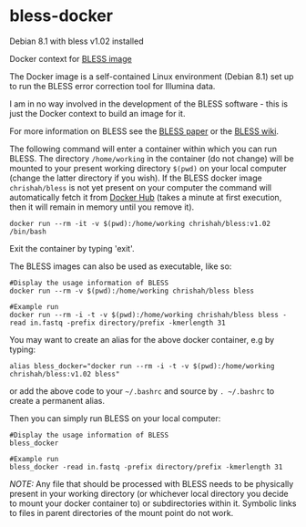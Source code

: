 # bless-docker
Debian 8.1 with bless v1.02 installed

Docker context for [BLESS image](https://hub.docker.com/r/chrishah/bless/)

The Docker image is a self-contained Linux environment (Debian 8.1) set up to run the BLESS error correction tool for Illumina data.

I am in no way involved in the development of the BLESS software - this is just the Docker context to build an image for it.

For more information on BLESS see the [BLESS paper](http://bioinformatics.oxfordjournals.org/content/30/10/1354.long) or the [BLESS wiki](http://sourceforge.net/p/bless-ec/wiki/Home/).


The following command will enter a container within which you can run BLESS. The directory `/home/working` in the container (do not change) will be mounted to your present working directory `$(pwd)` on your local computer (change the latter directory if you wish). If the BLESS docker image `chrishah/bless` is not yet present on your computer the command will automatically fetch it from [Docker Hub](https://hub.docker.com/) (takes a minute at first execution, then it will remain in memory until you remove it).

```
docker run --rm -it -v $(pwd):/home/working chrishah/bless:v1.02 /bin/bash
```

Exit the container by typing 'exit'.

The BLESS images can also be used as executable, like so:
```
#Display the usage information of BLESS
docker run --rm -v $(pwd):/home/working chrishah/bless bless

#Example run
docker run --rm -i -t -v $(pwd):/home/working chrishah/bless bless -read in.fastq -prefix directory/prefix -kmerlength 31
```

You may want to create an alias for the above docker container, e.g by typing:
```
alias bless_docker="docker run --rm -i -t -v $(pwd):/home/working chrishah/bless:v1.02 bless"
```

or add the above code to your `~/.bashrc` and source by `. ~/.bashrc` to create a permanent alias.

Then you can simply run BLESS on your local computer:
```
#Display the usage information of BLESS
bless_docker

#Example run
bless_docker -read in.fastq -prefix directory/prefix -kmerlength 31
```

_NOTE:_ Any file that should be processed with BLESS needs to be physically present in your working directory (or whichever local directory you decide to mount your docker container to) or subdirectories within it. Symbolic links to files in parent directories of the mount point do not work.


